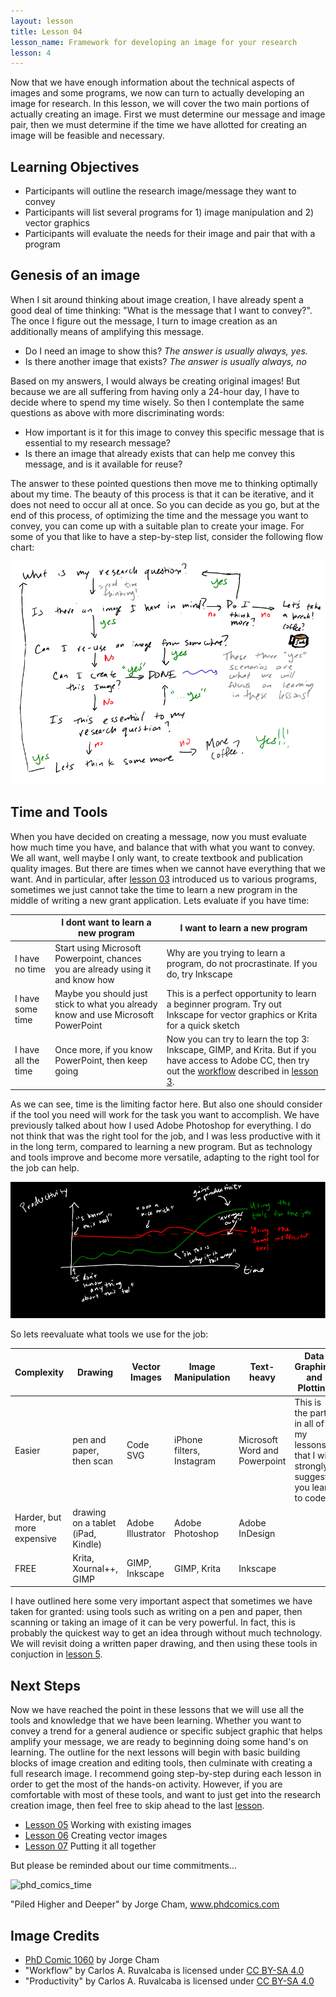 ```yaml
---
layout: lesson
title: Lesson 04
lesson_name: Framework for developing an image for your research
lesson: 4
---
```


Now that we have enough information about the technical aspects of images and some programs, we now can turn to actually developing an image for research. In this lesson, we will cover the two main portions of actually creating an image. First we must determine our message and image pair, then we must determine if the time we have allotted for creating an image will be feasible and necessary. 

## Learning Objectives

- Participants will outline the research image/message they want to convey
- Participants will list several programs for 1) image manipulation and 2) vector graphics
- Participants will evaluate the needs for their image and pair that with a program

## Genesis of an image

When I sit around thinking about image creation, I have already spent a good deal of time thinking: "What is the message that I want to convey?". The once I figure out the message, I turn to image creation as an additionally means of amplifying this message. 

- Do I need an image to show this? *The answer is usually always, yes.*
- Is there another image that exists? *The answer is usually always, no* 

Based on my answers, I would always be creating original images! But because we are all suffering from having only a 24-hour day, I have to decide where to spend my time wisely. So then I contemplate the same questions as above with more discriminating words:

- How important is it for this image to convey this specific message that is essential to my research message?
- Is there an image that already exists that can help me convey this message, and is it available for reuse?

The answer to these pointed questions then move me to thinking optimally about my time. The beauty of this process is that it can be iterative, and it does not need to occur all at once. So you can decide as you go, but at the end of this process, of optimizing the time and the message you want to convey, you can come up with a suitable plan to create your image. For some of you that like to have a step-by-step list, consider the following flow chart:

![flowchart](img/flowchart.png)

## Time and Tools

When you have decided on creating a message, now you must evaluate how much time you have, and balance that with what you want to convey. We all want, well maybe I only want, to create textbook and publication quality images. But there are times when we cannot have everything that we want.  And in particular, after [lesson 03](lesson-03.html) introduced us to various programs, sometimes we just cannot take the time to learn a new program in the middle of writing a new grant application. Lets evaluate if you have time:

|                     | I dont want to learn a new program                           | I want to learn a new program                                |
| ------------------- | ------------------------------------------------------------ | ------------------------------------------------------------ |
| I have no time      | Start using Microsoft Powerpoint, chances you are already using it and know how | Why are you trying to learn a program, do not procrastinate. If you do, try Inkscape |
| I have some time    | Maybe you should just stick to what you already know and use Microsoft PowerPoint | This is a perfect opportunity to learn a beginner program. Try out Inkscape for vector graphics or Krita for a quick sketch |
| I have all the time | Once more, if you know PowerPoint, then keep going           | Now you can try to learn the top 3: Inkscape, GIMP, and  Krita. But if you have access to Adobe CC, then try out the [workflow](lesson-03.html#the-workflow) described in [lesson 3](lesson-03.html). |

As we can see, time is the limiting factor here. But also one should consider if the tool you need will work for the task you want to accomplish. We have previously talked about how I used Adobe Photoshop for everything. I do not think that was the right tool for the job, and I was less productive with it in the long term, compared to learning a new program. But as technology and tools improve and become more versatile, adapting to the right tool for the job can help.

![productivity](img/productivity.png)

So lets reevaluate what tools we use for the job:

| Complexity                 | Drawing                            | Vector Images     | Image Manipulation        | Text-heavy                    | Data Graphing and Plotting                                   |
| -------------------------- | ---------------------------------- | ----------------- | ------------------------- | ----------------------------- | ------------------------------------------------------------ |
| Easier                     | pen and paper, then scan           | Code SVG          | iPhone filters, Instagram | Microsoft Word and Powerpoint | This is the part in all of my lessons that I will strongly suggest you learn to code. |
| Harder, but more expensive | drawing on a tablet (iPad, Kindle) | Adobe Illustrator | Adobe Photoshop           | Adobe InDesign                |                                                              |
| FREE                       | Krita, Xournal++, GIMP             | GIMP, Inkscape    | GIMP, Krita               | Inkscape                      |                                                              |

I have outlined here some very important aspect that sometimes we have taken for granted: using tools such as writing on a pen and paper, then scanning or taking an image of it can be very powerful. In fact, this is probably the quickest way to get an idea through without much technology. We will revisit doing a written paper drawing, and then using these tools in conjuction in [lesson 5](lesson-05.html).

## Next Steps

Now we have reached the point in these lessons that we will use all the tools and knowledge that we have been learning. Whether you want to convey a trend for a general audience or specific subject graphic that helps amplify your message, we are ready to beginning doing some hand's on learning. The outline for the next lessons will begin with basic building blocks of image creation and editing tools, then culminate with creating a full research image. I recommend going step-by-step during each lesson in order to get the most of the hands-on activity. However, if you are comfortable with most of these tools, and want to just get into the research creation image, then feel free to skip ahead to the last [lesson](lesson-07.html).

- [Lesson 05](lesson-05.html) Working with existing images
- [Lesson 06](lesson-06.html) Creating vector images
- [Lesson 07](lesson-07.html) Putting it all together

But please be reminded about our time commitments...

![phd_comics_time](http://phdcomics.com/comics/archive/phd082508s.gif)

"Piled Higher and Deeper" by Jorge Cham, www.phdcomics.com

## Image Credits

- [PhD Comic 1060](http://phdcomics.com/comics/archive.php?comicid=1060) by Jorge Cham
- "Workflow" by Carlos A. Ruvalcaba is licensed under  [CC BY-SA 4.0](https://creativecommons.org/licenses/by-sa/4.0/deed.en)
- "Productivity" by Carlos A. Ruvalcaba is licensed under  [CC BY-SA 4.0](https://creativecommons.org/licenses/by-sa/4.0/deed.en)





